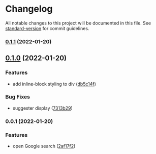 # Changelog

All notable changes to this project will be documented in this file. See [standard-version](https://github.com/conventional-changelog/standard-version) for commit guidelines.

### [0.1.1](https://github.com/kometenstaub/search-google/compare/0.1.0...0.1.1) (2022-01-20)

## [0.1.0](https://github.com/kometenstaub/search-google/compare/0.0.1...0.1.0) (2022-01-20)


### Features

* add inline-block styling to div ([db5c14f](https://github.com/kometenstaub/search-google/commit/db5c14f5f29099c274948729dfc127effbb428d8))


### Bug Fixes

* suggester display ([7313b29](https://github.com/kometenstaub/search-google/commit/7313b2967e3a64ec736f076dc2512cf6f3671b64))

### 0.0.1 (2022-01-20)


### Features

* open Google search ([2af17f2](https://github.com/kometenstaub/search-google/commit/2af17f271fe7a9396b114095e122b98a58131591))
